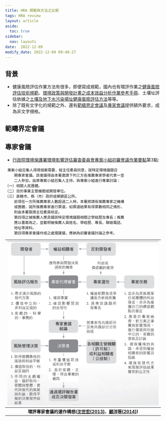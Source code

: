```yaml
---
title: HRA 規範與方法之比較
tags: HRA review
layout: article
aside:
  toc: true
sidebar:
  nav: layouts
date:  2022-12-09
modify_date: 2022-12-09 09:40:27
---
```


## 背景

- 健康風險評估作業方法有很多，即便寫成規範，國內也有環評作業之[健康風險評估技術規範][hra_epa]、[環境政策與開發計畫之成本效益分析作業參考手冊][16]、土壤址評估依據之[土壤及地下水污染場址健康風險評估方法][swg]等等。
- 除了既有文字化的規範之外、還有[範疇界定會議](#範疇界定會議)及[專家會議](#專家會議)提供額外要求，成為非文字規格。

## 範疇界定會議

## 專家會議

- [行政院環境保護署環境影響評估審查委員會專案小組初審會議作業要點][106]第3點:

```
 專案小組召集人得視個案需要，經主任委員同意，就特定環境議題召
    開專家會議。該會議得由本署邀請下列三方各推薦專家學者代表一至
    二人參加，由原專案小組召集人主持，與專案小組進行專業討論：
（一）相關人民團體。
（二）目的事業主管機關或開發單位。
（三）直轄市、縣（市）政府或鄉鎮區公所。
    前項任一方所推薦專家人數超過二人時，本署將請有推薦專家之機構
    或團體，就所推薦專家進行票選，如票選結果有得票數相同之情形，
    則由本署簽請主任委員核定。
    第四項之被推薦人應具備該特定環境議題相關之學經歷及專長；推薦
    應以書面為之，並載明被推薦人員姓名、學經歷、專長、聯絡電話、
    地址等資料。
    第四項專家會議作成之處理建議，應納為初審會議討論之參考。
```

|![specialists.PNG](https://github.com/sinotec2/Focus-on-Air-Quality/raw/main/assets/images/specialists.PNG)|
|:--:|
| <b>環評專家會議的運作構想([沈世宏(2013)][shen]、[顧洋等(2014)][gu]) </b>|

[hra_epa]: <https://oaout.epa.gov.tw/law/LawContent.aspx?id=GL004851> "環署綜字第1000060206號令 健康風險評估技術規範，民國 100 年 07 月 20 日"
[swg]: <https://sgw.epa.gov.tw/Upload/CMS/01.Chinese/06.Downloads/02.Manual/02.Professional/02.Professional_file_17_20220822_C.pdf> "行政院環境保護署(2014)土壤及地下水污染場址健康風險評估方法"
[16]: <https://epq.epa.gov.tw/ProjectDoc/FileDownload?proj_id=0992886881&group_id=5518> "蕭代基等，2013，環境政策與開發計畫成本效益分析作業參考手冊，委託單位：. 行政院環保署，執行單位：中華經濟研究院。"
[gu]: <https://ws.ndc.gov.tw/001/administrator/10/relfile/6801/27548/從成本效益觀點檢討我國現行環評審查負擔合理性.pdf> "顧洋、李育明、鄒倫、王文裕(2014)從成本效益觀點檢討我國現行環評審查負擔合理性、國家發展委員會委託、國立臺灣科技大學執行"
[shen]: <https://www.eslite.com/product/1001180402233125> "沈世宏(2013)行政院環境保護署，讓專業為公眾對話: 公眾參與專家代理的專家會議-透過科學走向共識的重要一步，ISBN13 / 9789860360561"
[app4]: <https://oaout.epa.gov.tw/law/Download.ashx?FileID=108507> "附件四學者專家組成與專家會議議事相關事項"
[106]: <https://oaout.epa.gov.tw/law/LawContent.aspx?id=GL004827> "行政院環境保護署環境影響評估審查委員會專案小組初審會議作業要點，修正日期：民國 106 年 10 月 31 日，發文字號：	環署綜字第1060085825號函"
